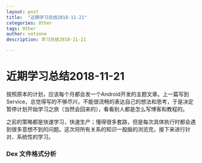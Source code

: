 ```yaml
---
layout: post
title:  "近期学习总结2018-11-21"
categories: Other
tags: Other
author: votzone
description: 学习总结2018-11-21

---
```

# 近期学习总结2018-11-21

按照原本的计划，应该每个月都会发一个Android开发的主题文章。上一篇写到Service，总觉得写的不够尽兴，不能很流畅的表达自己的想法和思考，于是决定暂停计划开始学习之旅（当然会回来的），看看别人都是怎么写博客和教程的。


之前的策略都是快速学习，快速生产；懂得很多套路，但是每次具体执行时都会遇到很多意想不到的问题。这次将所有关系的知识一股脑的浏览完，接下来进行针对、系统性的学习。

### Dex 文件格式分析